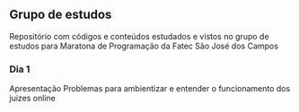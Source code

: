 ## Grupo de estudos
Repositório com códigos e conteúdos estudados e vistos no grupo de estudos para Maratona de Programação da Fatec São José dos Campos

### Dia 1
Apresentação
Problemas para ambientizar e entender o funcionamento dos juizes online